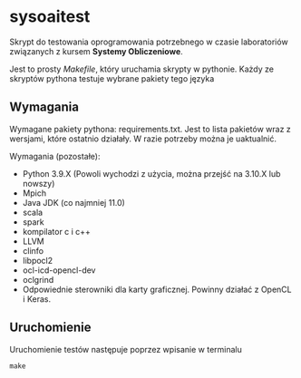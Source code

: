 # sysoaitest

Skrypt do testowania oprogramowania potrzebnego w czasie laboratoriów związanych z kursem __Systemy Obliczeniowe__.

Jest to prosty *Makefile*, który uruchamia skrypty w pythonie. Każdy ze skryptów pythona testuje wybrane pakiety tego języka

## Wymagania

Wymagane pakiety pythona: requirements.txt. Jest to lista pakietów wraz z wersjami, które ostatnio działały. W razie potrzeby można je uaktualnić.

Wymagania (pozostałe):

+ Python 3.9.X (Powoli wychodzi z użycia, można przejść na 3.10.X lub nowszy)
+ Mpich
+ Java JDK (co najmniej 11.0)
+ scala
+ spark
+ kompilator c i c++
+ LLVM
+ clinfo
+ libpocl2
+ ocl-icd-opencl-dev
+ oclgrind
+ Odpowiednie sterowniki dla karty graficznej. Powinny działać z OpenCL i Keras.

## Uruchomienie

Uruchomienie testów następuje poprzez wpisanie w terminalu

```
make
```
